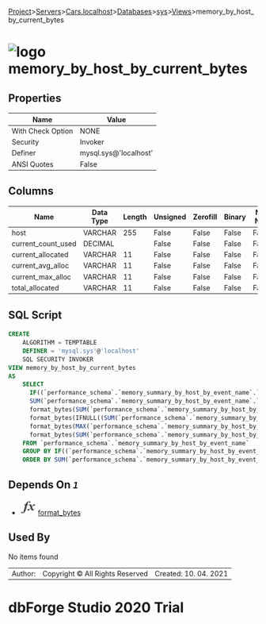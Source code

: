 [Project](../../../../../startpage.md)>[Servers](../../../../Servers.md)>[Cars.localhost](../../../Cars.localhost.md)>[Databases](../../Databases.md)>[sys](../sys.md)>[Views](Views.md)>memory_by_host_by_current_bytes


# ![logo](../../../../../Images/view64.svg) memory_by_host_by_current_bytes


## <a name="#Properties"></a>Properties
|Name|Value|
|---|---|
|With Check Option|NONE|
|Security|Invoker|
|Definer|mysql.sys@'localhost'|
|ANSI Quotes|False|


## <a name="#Columns"></a>Columns
|Name|Data Type|Length|Unsigned|Zerofill|Binary|Not Null|
|---|---|---|---|---|---|---|
|host|VARCHAR|255|False|False|False|False|
|current_count_used|DECIMAL||False|False|False|False|
|current_allocated|VARCHAR|11|False|False|False|False|
|current_avg_alloc|VARCHAR|11|False|False|False|False|
|current_max_alloc|VARCHAR|11|False|False|False|False|
|total_allocated|VARCHAR|11|False|False|False|False|

## <a name="#SqlScript"></a>SQL Script
```SQL
CREATE 
	ALGORITHM = TEMPTABLE
	DEFINER = 'mysql.sys'@'localhost'
	SQL SECURITY INVOKER
VIEW memory_by_host_by_current_bytes
AS
	SELECT
	  IF((`performance_schema`.`memory_summary_by_host_by_event_name`.`HOST` IS NULL), 'background', `performance_schema`.`memory_summary_by_host_by_event_name`.`HOST`) AS `host`,
	  SUM(`performance_schema`.`memory_summary_by_host_by_event_name`.`CURRENT_COUNT_USED`) AS `current_count_used`,
	  format_bytes(SUM(`performance_schema`.`memory_summary_by_host_by_event_name`.`CURRENT_NUMBER_OF_BYTES_USED`)) AS `current_allocated`,
	  format_bytes(IFNULL((SUM(`performance_schema`.`memory_summary_by_host_by_event_name`.`CURRENT_NUMBER_OF_BYTES_USED`) / NULLIF(SUM(`performance_schema`.`memory_summary_by_host_by_event_name`.`CURRENT_COUNT_USED`), 0)), 0)) AS `current_avg_alloc`,
	  format_bytes(MAX(`performance_schema`.`memory_summary_by_host_by_event_name`.`CURRENT_NUMBER_OF_BYTES_USED`)) AS `current_max_alloc`,
	  format_bytes(SUM(`performance_schema`.`memory_summary_by_host_by_event_name`.`SUM_NUMBER_OF_BYTES_ALLOC`)) AS `total_allocated`
	FROM `performance_schema`.`memory_summary_by_host_by_event_name`
	GROUP BY IF((`performance_schema`.`memory_summary_by_host_by_event_name`.`HOST` IS NULL), 'background', `performance_schema`.`memory_summary_by_host_by_event_name`.`HOST`)
	ORDER BY SUM(`performance_schema`.`memory_summary_by_host_by_event_name`.`CURRENT_NUMBER_OF_BYTES_USED`) DESC;
```

## <a name="#DependsOn"></a>Depends On _`1`_
- ![Function](../../../../../Images/function.svg) [format_bytes](../Functions/format_bytes.md)


## <a name="#UsedBy"></a>Used By
No items found

||||
|---|---|---|
|Author: |Copyright © All Rights Reserved|Created: 10. 04. 2021|
# dbForge Studio 2020 Trial